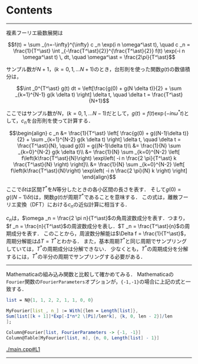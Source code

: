 # Contents


---
複素フーリエ級数展開は

```math
f(t) = \sum _{n=-\infty}^{\infty} c _n \exp(i n \omega^\ast t), \quad c _n = \frac{1}{T^\ast} \int _{-\frac{T^\ast}{2}}^{\frac{T^\ast}{2}} f(t) \exp(-i n \omega^\ast t) \, dt, \quad \omega^\ast = \frac{2\pi}{T^\ast}
```

サンプル数が$`N+1`$，$`(k=0,1,...N+1)`$のとき，台形則を使った関数$`g(t)`$の数値積分は，

```math
\int _0^{T^\ast} g(t) dt = \left[\frac{g(0) + g(N \delta t)}{2} + \sum _{k=1}^{N-1} g(k \delta t) \right] \delta t, \quad \delta t = \frac{T^\ast}{N+1}
```

ここではサンプル数が$`N`$，$`(k=0,1,...N-1)`$だとして，$`g(t) = f(t) \exp(-i n \omega^\ast t)`$として，$`c _n`$を台形則を使って計算する．

```math
\begin{align}
c _n &= \frac{1}{T^\ast} \left[ \frac{g(0) + g((N-1)\delta t)}{2} + \sum _{k=1}^{N-2} g(k \delta t) \right] \delta t, \quad \delta t = \frac{T^\ast}{N}, \quad g(0) = g((N-1)\delta t)\\
&= \frac{1}{N} \sum _{k=0}^{N-2} g(k \delta t)\\
&= \frac{1}{N} \sum _{k=0}^{N-2} \left[ f\left(k\frac{T^\ast}{N}\right) \exp\left( -i n \frac{2 \pi}{T^\ast} k \frac{T^\ast}{N} \right) \right]\\
&= \frac{1}{N} \sum _{k=0}^{N-2} \left[ f\left(k\frac{T^\ast}{N}\right) \exp\left( -i n \frac{2 \pi}{N} k \right) \right]
\end{align}
```

ここで$`\delta t`$は区間$`T^\ast`$を$`N`$等分したときの各小区間の長さを表す．
そして$`g(0) = g((N-1)\delta t)`$は，関数$`g(t)`$が周期$`T^\ast`$であることを意味する．
この式は，離散フーリエ変換（DFT）における$`c _n`$の近似計算に相当する．

$`c _n`$は，$`\omega _n = \frac{2 \pi n}{T^\ast}`$の角周波数成分を表す．つまり，$`f _n = \frac{n}{T^\ast}`$の周波数成分を表し．$`T _n = \frac{T^\ast}{n}`$の周期成分を表す．
このことから，周波数分解能は$`\Delta f = \frac{1}{T^\ast}`$，周期分解能は$`\Delta T = T^\ast`$とわかる．
また，基本周期$`T^\ast`$と同じ周期でサンプリングしていては，$`T^\ast`$の周期成分は分解できない．
少なくとも，$`T^\ast`$の周期成分を分解するには，$`T^\ast`$の半分の周期でサンプリングする必要がある．

---

Mathematicaの組み込み関数と比較して確かめてみる．
Mathematicaの`Fourier`関数の`FourierParameters`オプションが，`{-1,-1}`の場合に上記の式と一致する．

```Mathematica
list = N@{1, 1, 2, 2, 1, 1, 0, 0}

MyFourier[list_, n_] := With[{len = Length[list]},
Sum[list[[k + 1]]*Exp[-I*n*2 \[Pi]/len*k], {k, 0, len - 2}]/len
];

Column@Fourier[list, FourierParameters -> {-1, -1}]
Column@Table[MyFourier[list, n], {n, 0, Length[list] - 1}]
```

[./main.cpp#L1](./main.cpp#L1)

---
